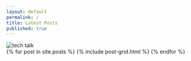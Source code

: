 ```yaml
---
layout: default
permalink: /
title: Latest Posts
published: true
---
```

<img src="techtalk.png" alt="tech talk" >
<div class="tiles">
{% for post in site.posts %}
	{% include post-grid.html %}
{% endfor %}
</div><!-- /.tiles -->
